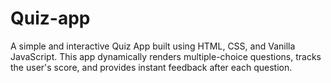 # Quiz-app
A simple and interactive Quiz App built using HTML, CSS, and Vanilla JavaScript. This app dynamically renders multiple-choice questions, tracks the user's score, and provides instant feedback after each question.
